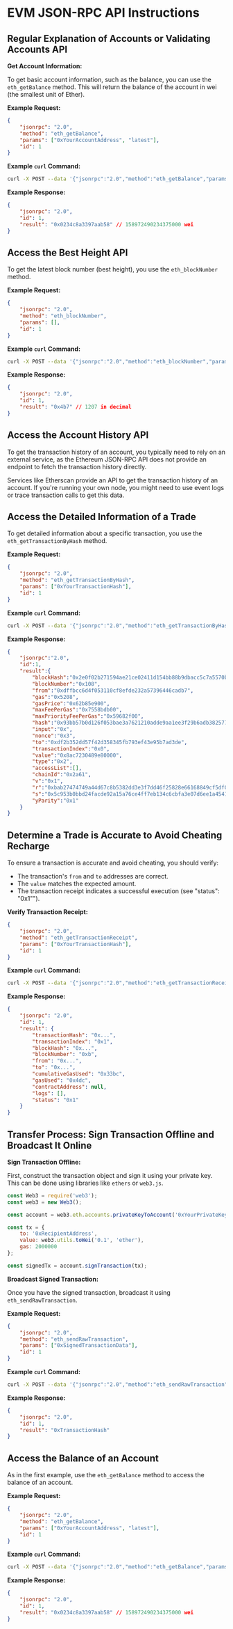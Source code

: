 # EVM JSON-RPC API Instructions

## Regular Explanation of Accounts or Validating Accounts API

**Get Account Information:**

To get basic account information, such as the balance, you can use the `eth_getBalance` method. This will return the balance of the account in wei (the smallest unit of Ether).

**Example Request:**
```json
{
    "jsonrpc": "2.0",
    "method": "eth_getBalance",
    "params": ["0xYourAccountAddress", "latest"],
    "id": 1
}
```

**Example `curl` Command:**
```sh
curl -X POST --data '{"jsonrpc":"2.0","method":"eth_getBalance","params":["0xDFfbcc6D4f053110Cf8efDe232A57396446cAdb7", "latest"],"id":1}' -H "Content-Type: application/json" https://subnets.avax.network/lamina1/mainnet/rpc
```

**Example Response:**
```json
{
    "jsonrpc": "2.0",
    "id": 1,
    "result": "0x0234c8a3397aab58" // 158972490234375000 wei
}
```

## Access the Best Height API

To get the latest block number (best height), you use the `eth_blockNumber` method.

**Example Request:**
```json
{
    "jsonrpc": "2.0",
    "method": "eth_blockNumber",
    "params": [],
    "id": 1
}
```

**Example `curl` Command:**
```sh
curl -X POST --data '{"jsonrpc":"2.0","method":"eth_blockNumber","params":[],"id":1}' -H "Content-Type: application/json" https://subnets.avax.network/lamina1/mainnet/rpc
```

**Example Response:**
```json
{
    "jsonrpc": "2.0",
    "id": 1,
    "result": "0x4b7" // 1207 in decimal
}
```

## Access the Account History API

To get the transaction history of an account, you typically need to rely on an external service, as the Ethereum JSON-RPC API does not provide an endpoint to fetch the transaction history directly.

Services like Etherscan provide an API to get the transaction history of an account. If you're running your own node, you might need to use event logs or trace transaction calls to get this data.

## Access the Detailed Information of a Trade

To get detailed information about a specific transaction, you use the `eth_getTransactionByHash` method.

**Example Request:**
```json
{
    "jsonrpc": "2.0",
    "method": "eth_getTransactionByHash",
    "params": ["0xYourTransactionHash"],
    "id": 1
}
```

**Example `curl` Command:**
```sh
curl -X POST --data '{"jsonrpc":"2.0","method":"eth_getTransactionByHash","params":["0x93bb57b0d126f053bae3a7621210adde9aa1ee3f29b6adb382577480bf0e7ff9"],"id":1}' -H "Content-Type: application/json" https://subnets.avax.network/lamina1/mainnet/rpc
```

**Example Response:**
```json
{
    "jsonrpc":"2.0",
    "id":1,
    "result":{
        "blockHash":"0x2e0f02b271594ae21ce02411d154bb88b9dbacc5c7a5570b2816838d5457af85",
        "blockNumber":"0x108",
        "from":"0xdffbcc6d4f053110cf8efde232a57396446cadb7",
        "gas":"0x5208",
        "gasPrice":"0x62b85e900",
        "maxFeePerGas":"0x7558bdb00",
        "maxPriorityFeePerGas":"0x59682f00",
        "hash":"0x93bb57b0d126f053bae3a7621210adde9aa1ee3f29b6adb382577480bf0e7ff9",
        "input":"0x",
        "nonce":"0x3",
        "to":"0xdf2b352dd57f42d358345fb793ef43e95b7ad3de",
        "transactionIndex":"0x0",
        "value":"0x8ac7230489e80000",
        "type":"0x2",
        "accessList":[],
        "chainId":"0x2a61",
        "v":"0x1",
        "r":"0xbab27474749a44d67c8b5382dd3e3f7dd46f25828e66168849cf5df0fa1556bd",
        "s":"0x5c953b0bbd24facde92a15a76ce4ff7eb134c6cbfa3e07d6ee1a454130a339f5",
        "yParity":"0x1"
    }
}
```

## Determine a Trade is Accurate to Avoid Cheating Recharge

To ensure a transaction is accurate and avoid cheating, you should verify:
- The transaction's `from` and `to` addresses are correct.
- The `value` matches the expected amount.
- The transaction receipt indicates a successful execution (see "status": "0x1"").

**Verify Transaction Receipt:**
```json
{
    "jsonrpc": "2.0",
    "method": "eth_getTransactionReceipt",
    "params": ["0xYourTransactionHash"],
    "id": 1
}
```

**Example `curl` Command:**
```sh
curl -X POST --data '{"jsonrpc":"2.0","method":"eth_getTransactionReceipt","params":["0x93bb57b0d126f053bae3a7621210adde9aa1ee3f29b6adb382577480bf0e7ff9"],"id":1}' -H "Content-Type: application/json" https://subnets.avax.network/lamina1/mainnet/rpc
```

**Example Response:**
```json
{
    "jsonrpc": "2.0",
    "id": 1,
    "result": {
        "transactionHash": "0x...",
        "transactionIndex": "0x1",
        "blockHash": "0x...",
        "blockNumber": "0xb",
        "from": "0x...",
        "to": "0x...",
        "cumulativeGasUsed": "0x33bc",
        "gasUsed": "0x4dc",
        "contractAddress": null,
        "logs": [],
        "status": "0x1"
    }
}
```

## Transfer Process: Sign Transaction Offline and Broadcast It Online

**Sign Transaction Offline:**

First, construct the transaction object and sign it using your private key. This can be done using libraries like `ethers` or `web3.js`.

```javascript
const Web3 = require('web3');
const web3 = new Web3();

const account = web3.eth.accounts.privateKeyToAccount('0xYourPrivateKey');

const tx = {
    to: '0xRecipientAddress',
    value: web3.utils.toWei('0.1', 'ether'),
    gas: 2000000
};

const signedTx = account.signTransaction(tx);
```

**Broadcast Signed Transaction:**

Once you have the signed transaction, broadcast it using `eth_sendRawTransaction`.

**Example Request:**
```json
{
    "jsonrpc": "2.0",
    "method": "eth_sendRawTransaction",
    "params": ["0xSignedTransactionData"],
    "id": 1
}
```

**Example `curl` Command:**
```sh
curl -X POST --data '{"jsonrpc":"2.0","method":"eth_sendRawTransaction","params":["0xSignedTransactionData"],"id":1}' -H "Content-Type: application/json" https://subnets.avax.network/lamina1/mainnet/rpc
```

**Example Response:**
```json
{
    "jsonrpc": "2.0",
    "id": 1,
    "result": "0xTransactionHash"
}
```

## Access the Balance of an Account

As in the first example, use the `eth_getBalance` method to access the balance of an account.

**Example Request:**
```json
{
    "jsonrpc": "2.0",
    "method": "eth_getBalance",
    "params": ["0xYourAccountAddress", "latest"],
    "id": 1
}
```

**Example `curl` Command:**
```sh
curl -X POST --data '{"jsonrpc":"2.0","method":"eth_getBalance","params":["0xDFfbcc6D4f053110Cf8efDe232A57396446cAdb7", "latest"],"id":1}' -H "Content-Type: application/json" https://subnets.avax.network/lamina1/mainnet/rpc
```

**Example Response:**
```json
{
    "jsonrpc": "2.0",
    "id": 1,
    "result": "0x0234c8a3397aab58" // 158972490234375000 wei
}
```